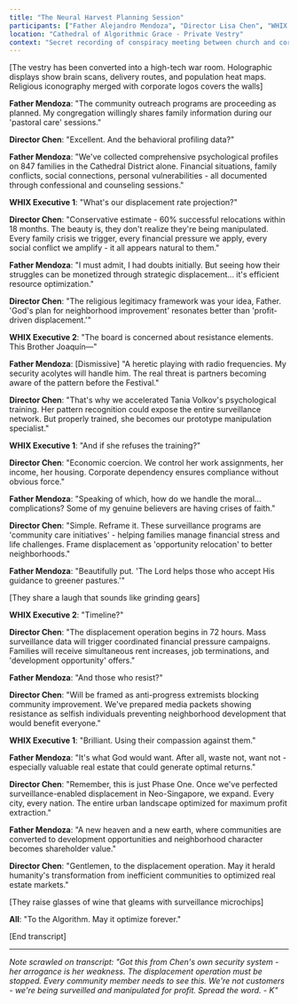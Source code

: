 ```yaml
---
title: "The Neural Harvest Planning Session"
participants: ["Father Alejandro Mendoza", "Director Lisa Chen", "WHIX Senior Leadership"]
location: "Cathedral of Algorithmic Grace - Private Vestry"
context: "Secret recording of conspiracy meeting between church and corporate leaders"
---
```


[The vestry has been converted into a high-tech war room. Holographic displays show brain scans, delivery routes, and population heat maps. Religious iconography merged with corporate logos covers the walls]

**Father Mendoza**: "The community outreach programs are proceeding as planned. My congregation willingly shares family information during our 'pastoral care' sessions."

**Director Chen**: "Excellent. And the behavioral profiling data?"

**Father Mendoza**: "We've collected comprehensive psychological profiles on 847 families in the Cathedral District alone. Financial situations, family conflicts, social connections, personal vulnerabilities - all documented through confessional and counseling sessions."

**WHIX Executive 1**: "What's our displacement rate projection?"

**Director Chen**: "Conservative estimate - 60% successful relocations within 18 months. The beauty is, they don't realize they're being manipulated. Every family crisis we trigger, every financial pressure we apply, every social conflict we amplify - it all appears natural to them."

**Father Mendoza**: "I must admit, I had doubts initially. But seeing how their struggles can be monetized through strategic displacement... it's efficient resource optimization."

**Director Chen**: "The religious legitimacy framework was your idea, Father. 'God's plan for neighborhood improvement' resonates better than 'profit-driven displacement.'"

**WHIX Executive 2**: "The board is concerned about resistance elements. This Brother Joaquín—"

**Father Mendoza**: [Dismissive] "A heretic playing with radio frequencies. My security acolytes will handle him. The real threat is partners becoming aware of the pattern before the Festival."

**Director Chen**: "That's why we accelerated Tania Volkov's psychological training. Her pattern recognition could expose the entire surveillance network. But properly trained, she becomes our prototype manipulation specialist."

**WHIX Executive 1**: "And if she refuses the training?"

**Director Chen**: "Economic coercion. We control her work assignments, her income, her housing. Corporate dependency ensures compliance without obvious force."

**Father Mendoza**: "Speaking of which, how do we handle the moral... complications? Some of my genuine believers are having crises of faith."

**Director Chen**: "Simple. Reframe it. These surveillance programs are 'community care initiatives' - helping families manage financial stress and life challenges. Frame displacement as 'opportunity relocation' to better neighborhoods."

**Father Mendoza**: "Beautifully put. 'The Lord helps those who accept His guidance to greener pastures.'"

[They share a laugh that sounds like grinding gears]

**WHIX Executive 2**: "Timeline?"

**Director Chen**: "The displacement operation begins in 72 hours. Mass surveillance data will trigger coordinated financial pressure campaigns. Families will receive simultaneous rent increases, job terminations, and 'development opportunity' offers."

**Father Mendoza**: "And those who resist?"

**Director Chen**: "Will be framed as anti-progress extremists blocking community improvement. We've prepared media packets showing resistance as selfish individuals preventing neighborhood development that would benefit everyone."

**WHIX Executive 1**: "Brilliant. Using their compassion against them."

**Father Mendoza**: "It's what God would want. After all, waste not, want not - especially valuable real estate that could generate optimal returns."

**Director Chen**: "Remember, this is just Phase One. Once we've perfected surveillance-enabled displacement in Neo-Singapore, we expand. Every city, every nation. The entire urban landscape optimized for maximum profit extraction."

**Father Mendoza**: "A new heaven and a new earth, where communities are converted to development opportunities and neighborhood character becomes shareholder value."

**Director Chen**: "Gentlemen, to the displacement operation. May it herald humanity's transformation from inefficient communities to optimized real estate markets."

[They raise glasses of wine that gleams with surveillance microchips]

**All**: "To the Algorithm. May it optimize forever."

[End transcript]

---

*Note scrawled on transcript: "Got this from Chen's own security system - her arrogance is her weakness. The displacement operation must be stopped. Every community member needs to see this. We're not customers - we're being surveilled and manipulated for profit. Spread the word. - K"*